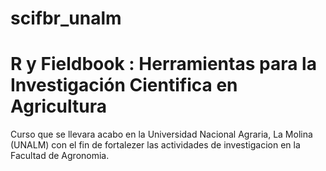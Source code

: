 # scifbr_unalm
# R y Fieldbook : Herramientas para la Investigación Cientifica en Agricultura

Curso que se llevara acabo en la Universidad Nacional Agraria, La Molina (UNALM) con el fin de fortalezer las actividades de investigacion en la Facultad de Agronomia.



